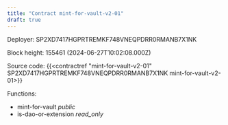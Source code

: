 ```yaml
---
title: "Contract mint-for-vault-v2-01"
draft: true
---
```

Deployer: SP2XD7417HGPRTREMKF748VNEQPDRR0RMANB7X1NK


 



Block height: 155461 (2024-06-27T10:02:08.000Z)

Source code: {{<contractref "mint-for-vault-v2-01" SP2XD7417HGPRTREMKF748VNEQPDRR0RMANB7X1NK mint-for-vault-v2-01>}}

Functions:

* mint-for-vault _public_
* is-dao-or-extension _read_only_
